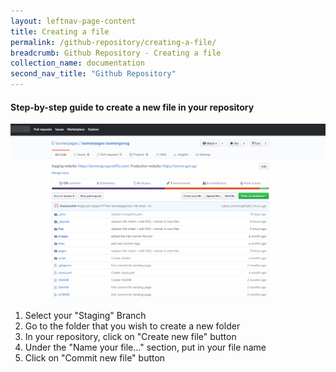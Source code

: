 ```yaml
---
layout: leftnav-page-content
title: Creating a file
permalink: /github-repository/creating-a-file/
breadcrumb: Github Repository - Creating a file
collection_name: documentation
second_nav_title: "Github Repository"
---
```

#### **Step-by-step guide to create a new file in your repository**
![Creating a new file in your repository](/images/resources/creating-a-new-file-in-your-repository.gif)

1. Select your "Staging" Branch
2. Go to the folder that you wish to create a new folder
3. In your repository, click on "Create new file" button
4. Under the "Name your file..." section, put in your file name
5. Click on "Commit new file" button
